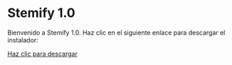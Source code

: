 # Stemify 1.0

Bienvenido a Stemify 1.0. Haz clic en el siguiente enlace para descargar el instalador:

[Haz clic para descargar](https://github.com/LuisDev07/Stemify/raw/master/Stemify%20Setup.exe)
